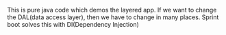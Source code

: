 This is pure java code which demos the layered app.
If we want to change the DAL(data access layer), then we have to change in many places.
Sprint boot solves this with DI(Dependency Injection)

